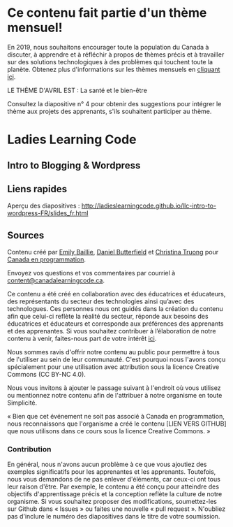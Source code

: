 # Ce contenu fait partie d'un thème mensuel!

En 2019, nous souhaitons encourager toute la population du Canada à discuter, à apprendre et à réfléchir à propos de thèmes précis et à travailler sur des solutions technologiques à des problèmes qui touchent toute la planète.
Obtenez plus d'informations sur les thèmes mensuels en [cliquant ici](https://www.canadalearningcode.ca/fr/le-code-a-le-potentiel-de-changer-le-monde/).

LE THÈME D'AVRIL EST : La santé et le bien-être

Consultez la diapositive n° 4 pour obtenir des suggestions pour intégrer le thème aux projets des apprenants, s'ils souhaitent participer au thème.

# Ladies Learning Code
## Intro to Blogging & Wordpress

## Liens rapides

Aperçu des diapositives : http://ladieslearningcode.github.io/llc-intro-to-wordpress-FR/slides_fr.html

## Sources

Contenu créé par [Emily Baillie](https://twitter.com/EmilyBaillie), [Daniel Butterfield](http://www.stelsewhereweb.com) et [Christina Truong](http://christinatruong.com) pour [Canada en programmation](https://www.canadalearningcode.ca/).

Envoyez vos questions et vos commentaires par courriel à  <content@canadalearningcode.ca>.

Ce contenu a été créé en collaboration avec des éducatrices et éducateurs,
des représentants du secteur des technologies ainsi qu’avec des
technologues. Ces personnes nous ont guidés dans la création du contenu
afin que celui-ci reflète la réalité du secteur, réponde aux besoins des
éducatrices et éducateurs et corresponde aux préférences des apprenants et
des apprenantes. Si vous souhaitez contribuer à l’élaboration de notre
contenu à venir, faites-nous part de votre intérêt [ici](https://docs.google.com/forms/d/e/1FAIpQLSc79USE3U7ZwO7riXD-xiIx1mEGs42ofLl95mpZ6GDcJ9dsXg/viewform).

Nous sommes ravis d'offrir notre contenu au public pour permettre à tous
de l'utiliser au sein de leur communauté. C'est pourquoi nous l'avons conçu spécialement pour une utilisation avec attribution sous la licence Creative Commons (CC BY-NC 4.0).

Nous vous invitons à ajouter le passage suivant à l'endroit où vous utilisez ou
mentionnez notre contenu afin de l'attribuer à notre organisme en toute
Simplicité.

« Bien que cet événement ne soit pas associé à Canada en programmation, nous reconnaissons que l'organisme a créé le contenu [LIEN VERS GITHUB] que nous utilisons dans ce cours sous la licence Creative Commons. »

### Contribution

En général, nous n'avons aucun problème à ce que vous ajoutiez des
exemples significatifs pour les apprenantes et les apprenants. Toutefois,
nous vous demandons de ne pas enlever d'éléments, car ceux-ci ont tous
leur raison d'être. Par exemple, le contenu a été conçu pour atteindre des
objectifs d'apprentissage précis et la conception reflète la culture de notre
organisme. Si vous souhaitez proposer des modifications, soumettez-les sur
Github dans « Issues » ou faites une nouvelle « pull request ». N'oubliez pas
d'inclure le numéro des diapositives dans le titre de votre soumission.
